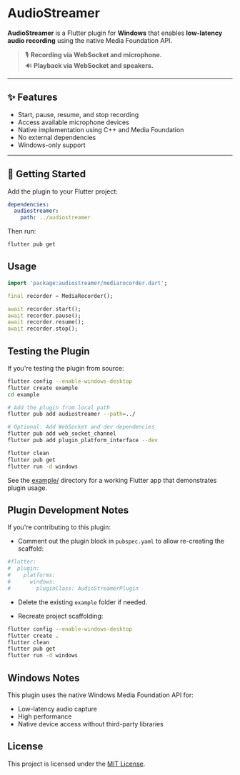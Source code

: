 # AudioStreamer

**AudioStreamer** is a Flutter plugin for **Windows** that enables **low-latency audio recording** using the native Media Foundation API.

> 🎙️ **Recording via WebSocket and microphone.**  
> 🔊 **Playback via WebSocket and speakers.**

---

## ✨ Features

- Start, pause, resume, and stop recording
- Access available microphone devices
- Native implementation using C++ and Media Foundation
- No external dependencies
- Windows-only support

---

## 🚀 Getting Started

Add the plugin to your Flutter project:

```yaml
dependencies:
  audiostreamer:
    path: ../audiostreamer
```

Then run:

```bash
flutter pub get
```

## Usage

```dart
import 'package:audiostreamer/mediarecorder.dart';

final recorder = MediaRecorder();

await recorder.start();
await recorder.pause();
await recorder.resume();
await recorder.stop();
```

## Testing the Plugin

If you're testing the plugin from source:

```bash
flutter config --enable-windows-desktop
flutter create example
cd example

# Add the plugin from local path
flutter pub add audiostreamer --path=../

# Optional: Add WebSocket and dev dependencies
flutter pub add web_socket_channel
flutter pub add plugin_platform_interface --dev

flutter clean
flutter pub get
flutter run -d windows
```

See the [example/](example/) directory for a working Flutter app that demonstrates plugin usage.

## Plugin Development Notes

If you're contributing to this plugin:

- Comment out the plugin block in `pubspec.yaml` to allow re-creating the scaffold:
```yaml
#flutter:
#  plugin:
#    platforms:
#      windows:
#        pluginClass: AudioStreamerPlugin
```

-  Delete the existing `example` folder if needed.

- Recreate project scaffolding:

```bash
flutter config --enable-windows-desktop
flutter create .
flutter clean
flutter pub get
flutter run -d windows
```

## Windows Notes

This plugin uses the native Windows Media Foundation API for:

- Low-latency audio capture
- High performance
- Native device access without third-party libraries

## License

This project is licensed under the [MIT License](LICENSE).
